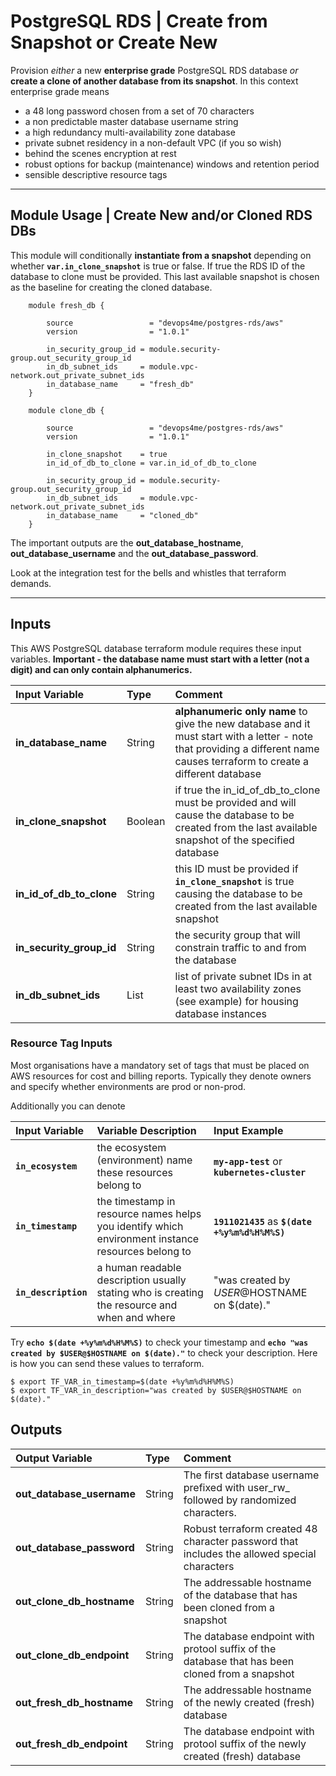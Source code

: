 
# PostgreSQL RDS | Create from Snapshot or Create New

Provision _either_ a new **enterprise grade** PostgreSQL RDS database _or_ **create a clone of another database from its snapshot**. In this context enterprise grade means
- a 48 long password chosen from a set of 70 characters
- a non predictable master database username string
- a high redundancy multi-availability zone database
- private subnet residency in a non-default VPC (if you so wish)
- behind the scenes encryption at rest
- robust options for backup (maintenance) windows and retention period
- sensible descriptive resource tags


---


## Module Usage | Create New and/or Cloned RDS DBs

This module will conditionally **instantiate from a snapshot** depending on whether **`var.in_clone_snapshot`** is true or false. If true the RDS ID of the database to clone must be provided. This last available snapshot is chosen as the baseline for creating the cloned database.

```
    module fresh_db {

        source                 = "devops4me/postgres-rds/aws"
        version                = "1.0.1"

        in_security_group_id = module.security-group.out_security_group_id
        in_db_subnet_ids     = module.vpc-network.out_private_subnet_ids
        in_database_name     = "fresh_db"
    }

    module clone_db {

        source                 = "devops4me/postgres-rds/aws"
        version                = "1.0.1"

        in_clone_snapshot    = true
        in_id_of_db_to_clone = var.in_id_of_db_to_clone

        in_security_group_id = module.security-group.out_security_group_id
        in_db_subnet_ids     = module.vpc-network.out_private_subnet_ids
        in_database_name     = "cloned_db"
    }
```

The important outputs are the **out_database_hostname**, **out_database_username** and the **out_database_password**.

Look at the integration test for the bells and whistles that terraform demands.


---


## Inputs

This AWS PostgreSQL database terraform module requires these input variables.
**Important - the database name must start with a letter (not a digit) and can only contain alphanumerics.**

| Input Variable | Type | Comment |
|:-------- |:---- |:------- |
**in_database_name** | String | **alphanumeric only name** to give the new database and it must start with a letter - note that providing a different name causes terraform to create a different database
**in_clone_snapshot** | Boolean | if true the in_id_of_db_to_clone must be provided and will cause the database to be created from the last available snapshot of the specified database
**in_id_of_db_to_clone** | String | this ID must be provided if **`in_clone_snapshot`** is true causing the database to be created from the last available snapshot
**in_security_group_id** | String | the security group that will constrain traffic to and from the  database
**in_db_subnet_ids** | List | list of private subnet IDs in at least two availability zones (see example) for housing database instances


### Resource Tag Inputs

Most organisations have a mandatory set of tags that must be placed on AWS resources for cost and billing reports. Typically they denote owners and specify whether environments are prod or non-prod.


Additionally you can denote 

| Input Variable    | Variable Description | Input Example
|:----------------- |:-------------------- |:----- |
**`in_ecosystem`** | the ecosystem (environment) name these resources belong to | **`my-app-test`** or **`kubernetes-cluster`**
**`in_timestamp`** | the timestamp in resource names helps you identify which environment instance resources belong to | **`1911021435`** as **`$(date +%y%m%d%H%M%S)`**
**`in_description`** | a human readable description usually stating who is creating the resource and when and where | "was created by $USER@$HOSTNAME on $(date)."

Try **`echo $(date +%y%m%d%H%M%S)`** to check your timestamp and **`echo "was created by $USER@$HOSTNAME on $(date)."`** to check your description. Here is how you can send these values to terraform.

```
$ export TF_VAR_in_timestamp=$(date +%y%m%d%H%M%S)
$ export TF_VAR_in_description="was created by $USER@$HOSTNAME on $(date)."
```

## Outputs

| Output Variable          | Type   | Comment |
|:------------------------ |:------ |:------- |
**out_database_username**  | String | The first database username prefixed with user_rw_ followed by randomized characters.
**out_database_password**  | String | Robust terraform created 48 character password that includes the allowed special characters
**out_clone_db_hostname**  | String | The addressable hostname of the database that has been cloned from a snapshot
**out_clone_db_endpoint**  | String | The database endpoint with protool suffix of the database that has been cloned from a snapshot
**out_fresh_db_hostname**  | String | The addressable hostname of the newly created (fresh) database
**out_fresh_db_endpoint**  | String | The database endpoint with protool suffix of the newly created (fresh) database
